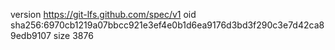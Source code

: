 version https://git-lfs.github.com/spec/v1
oid sha256:6970cb1219a07bbcc921e3ef4e0b1d6ea9176d3bd3f290c3e7d42ca89edb9107
size 3876
